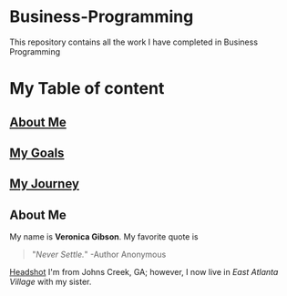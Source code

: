 # Business-Programming
This repository contains all the work I have completed in Business Programming 
# My Table of content
## [About Me](https://github.com/veronicagibsonn/Business-Programming/blob/main/README.md#about-me)
## [My Goals](https://github.com/veronicagibsonn/Business-Programming/blob/main/README.md#my-goals)
## [My Journey](https://github.com/veronicagibsonn/Business-Programming/blob/main/README.md#my-journey)

## About Me
My name is **Veronica Gibson**.
My favorite quote is
>"_Never Settle._" -Author Anonymous

[Headshot](https://github.com/veronicagibsonn/Business-Programming/issues/1)
I'm from Johns Creek, GA; however, I now live in _East Atlanta Village_ with my sister.
